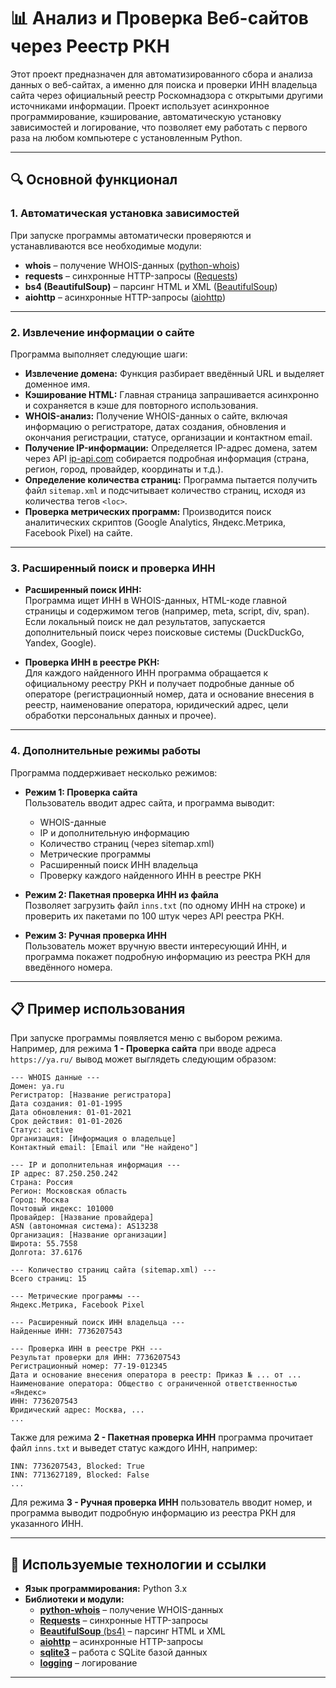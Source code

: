 # 📊 Анализ и Проверка Веб-сайтов через Реестр РКН

Этот проект предназначен для автоматизированного сбора и анализа данных о веб-сайтах, а именно для поиска и проверки ИНН владельца сайта через официальный реестр Роскомнадзора с открытыми другими источниками информации. Проект использует асинхронное программирование, кэширование, автоматическую установку зависимостей и логирование, что позволяет ему работать с первого раза на любом компьютере с установленным Python.

---

## 🔍 Основной функционал

### 1. Автоматическая установка зависимостей  
При запуске программы автоматически проверяются и устанавливаются все необходимые модули:
- **whois** – получение WHOIS-данных ([python-whois](https://pypi.org/project/python-whois/))
- **requests** – синхронные HTTP-запросы ([Requests](https://docs.python-requests.org/))
- **bs4 (BeautifulSoup)** – парсинг HTML и XML ([BeautifulSoup](https://www.crummy.com/software/BeautifulSoup/bs4/doc/))
- **aiohttp** – асинхронные HTTP-запросы ([aiohttp](https://docs.aiohttp.org/))

---

### 2. Извлечение информации о сайте  
Программа выполняет следующие шаги:
- **Извлечение домена:** Функция разбирает введённый URL и выделяет доменное имя.
- **Кэширование HTML:** Главная страница запрашивается асинхронно и сохраняется в кэше для повторного использования.
- **WHOIS-анализ:** Получение WHOIS-данных о сайте, включая информацию о регистраторе, датах создания, обновления и окончания регистрации, статусе, организации и контактном email.
- **Получение IP-информации:** Определяется IP-адрес домена, затем через API [ip-api.com](http://ip-api.com/) собирается подробная информация (страна, регион, город, провайдер, координаты и т.д.).
- **Определение количества страниц:** Программа пытается получить файл `sitemap.xml` и подсчитывает количество страниц, исходя из количества тегов `<loc>`.
- **Проверка метрических программ:** Производится поиск аналитических скриптов (Google Analytics, Яндекс.Метрика, Facebook Pixel) на сайте.

---

### 3. Расширенный поиск и проверка ИНН  
- **Расширенный поиск ИНН:**  
  Программа ищет ИНН в WHOIS-данных, HTML-коде главной страницы и содержимом тегов (например, meta, script, div, span). Если локальный поиск не дал результатов, запускается дополнительный поиск через поисковые системы (DuckDuckGo, Yandex, Google).

- **Проверка ИНН в реестре РКН:**  
  Для каждого найденного ИНН программа обращается к официальному реестру РКН и получает подробные данные об операторе (регистрационный номер, дата и основание внесения в реестр, наименование оператора, юридический адрес, цели обработки персональных данных и прочее).

---

### 4. Дополнительные режимы работы  
Программа поддерживает несколько режимов:
- **Режим 1: Проверка сайта**  
  Пользователь вводит адрес сайта, и программа выводит:
  - WHOIS-данные
  - IP и дополнительную информацию
  - Количество страниц (через sitemap.xml)
  - Метрические программы
  - Расширенный поиск ИНН владельца
  - Проверку каждого найденного ИНН в реестре РКН

- **Режим 2: Пакетная проверка ИНН из файла**  
  Позволяет загрузить файл `inns.txt` (по одному ИНН на строке) и проверить их пакетами по 100 штук через API реестра РКН.

- **Режим 3: Ручная проверка ИНН**  
  Пользователь может вручную ввести интересующий ИНН, и программа покажет подробную информацию из реестра РКН для введённого номера.

---

## 📋 Пример использования

При запуске программы появляется меню с выбором режима. Например, для режима **1 - Проверка сайта** при вводе адреса `https://ya.ru/` вывод может выглядеть следующим образом:

```
--- WHOIS данные ---
Домен: ya.ru
Регистратор: [Название регистратора]
Дата создания: 01-01-1995
Дата обновления: 01-01-2021
Срок действия: 01-01-2026
Статус: active
Организация: [Информация о владельце]
Контактный email: [Email или "Не найдено"]

--- IP и дополнительная информация ---
IP адрес: 87.250.250.242
Страна: Россия
Регион: Московская область
Город: Москва
Почтовый индекс: 101000
Провайдер: [Название провайдера]
ASN (автономная система): AS13238
Организация: [Название организации]
Широта: 55.7558
Долгота: 37.6176

--- Количество страниц сайта (sitemap.xml) ---
Всего страниц: 15

--- Метрические программы ---
Яндекс.Метрика, Facebook Pixel

--- Расширенный поиск ИНН владельца ---
Найденные ИНН: 7736207543

--- Проверка ИНН в реестре РКН ---
Результат проверки для ИНН: 7736207543
Регистрационный номер: 77-19-012345
Дата и основание внесения оператора в реестр: Приказ № ... от ...
Наименование оператора: Общество с ограниченной ответственностью «Яндекс»
ИНН: 7736207543
Юридический адрес: Москва, ...
...
```

Также для режима **2 - Пакетная проверка ИНН** программа прочитает файл `inns.txt` и выведет статус каждого ИНН, например:

```
INN: 7736207543, Blocked: True
INN: 7713627189, Blocked: False
...
```

Для режима **3 - Ручная проверка ИНН** пользователь вводит номер, и программа выводит подробную информацию из реестра РКН для указанного ИНН.

---

## 🔗 Используемые технологии и ссылки

- **Язык программирования:** Python 3.x  
- **Библиотеки и модули:**
  - [**python-whois**](https://pypi.org/project/python-whois/) – получение WHOIS-данных  
  - [**Requests**](https://docs.python-requests.org/) – синхронные HTTP-запросы  
  - [**BeautifulSoup** (bs4)](https://www.crummy.com/software/BeautifulSoup/bs4/doc/) – парсинг HTML и XML  
  - [**aiohttp**](https://docs.aiohttp.org/) – асинхронные HTTP-запросы  
  - [**sqlite3**](https://docs.python.org/3/library/sqlite3.html) – работа с SQLite базой данных  
  - [**logging**](https://docs.python.org/3/library/logging.html) – логирование

---
